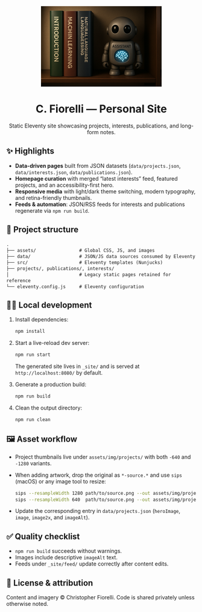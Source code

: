<div align="center">
  <img src="assets/img/projects/mini-llm-640.png" alt="Mini-LLM assistant thumbnail" width="320" />

  <h1>C. Fiorelli — Personal Site</h1>
  <p>Static Eleventy site showcasing projects, interests, publications, and long-form notes.</p>
</div>

## ✨ Highlights

- **Data-driven pages** built from JSON datasets (`data/projects.json`, `data/interests.json`, `data/publications.json`).
- **Homepage curation** with merged “latest interests” feed, featured projects, and an accessibility-first hero.
- **Responsive media** with light/dark theme switching, modern typography, and retina-friendly thumbnails.
- **Feeds & automation**: JSON/RSS feeds for interests and publications regenerate via `npm run build`.

## 📁 Project structure

```
.
├── assets/                # Global CSS, JS, and images
├── data/                  # JSON/JS data sources consumed by Eleventy
├── src/                   # Eleventy templates (Nunjucks)
├── projects/, publications/, interests/
│                          # Legacy static pages retained for reference
└── eleventy.config.js     # Eleventy configuration
```

## 🧑‍💻 Local development

1. Install dependencies:

	```bash
	npm install
	```

2. Start a live-reload dev server:

	```bash
	npm run start
	```

	The generated site lives in `_site/` and is served at `http://localhost:8080/` by default.

3. Generate a production build:

	```bash
	npm run build
	```

4. Clean the output directory:

	```bash
	npm run clean
	```

## 🖼️ Asset workflow

- Project thumbnails live under `assets/img/projects/` with both `-640` and `-1280` variants.
- When adding artwork, drop the original as `*-source.*` and use `sips` (macOS) or any image tool to resize:

  ```bash
  sips --resampleWidth 1280 path/to/source.png --out assets/img/projects/name-1280.png
  sips --resampleWidth 640  path/to/source.png --out assets/img/projects/name-640.png
  ```

- Update the corresponding entry in `data/projects.json` (`heroImage`, `image`, `image2x`, and `imageAlt`).

## ✅ Quality checklist

- `npm run build` succeeds without warnings.
- Images include descriptive `imageAlt` text.
- Feeds under `_site/feed/` update correctly after content edits.

## 📄 License & attribution

Content and imagery © Christopher Fiorelli. Code is shared privately unless otherwise noted.

